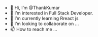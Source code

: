 - 👋 Hi, I’m @ThankKumar
- 👀 I’m interested in Full Stack Developer.
- 🌱 I’m currently learning Rreact js
- 💞️ I’m looking to collaborate on ...
- 📫 How to reach me ...

<!---
ThankKumar/ThankKumar is a ✨ special ✨ repository because its `README.md` (this file) appears on your GitHub profile.
You can click the Preview link to take a look at your changes.
--->
